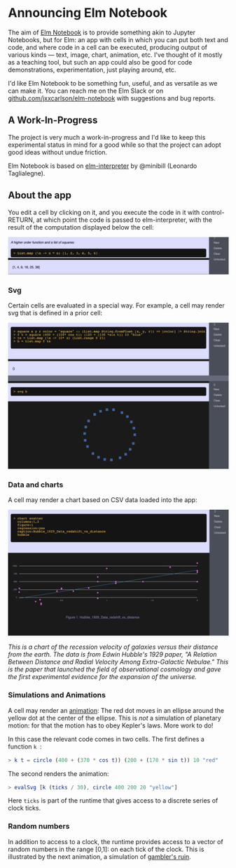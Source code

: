 # Announcing Elm Notebook

The aim of [Elm Notebook](https://elm-notebook.lamdera.app) is to provide something akin to  Jupyter Notebooks, but for Elm: an app with cells in which you can put both text and code, and where code in a cell can be executed, producing output of various kinds — text, image, chart, animation, etc. I've thought of it mostly as a teaching
tool, but such an app could also be good for code demonstrations, experimentation,
 just playing around, etc.

I'd like Elm Notebook to be something fun, useful, and as versatile as we can make it.  You can reach me on the Elm Slack or
on [github.com/jxxcarlson/elm-notebook](https://github.com/jxxcarlson/elm-notebook) with suggestions and bug reports. 



## A Work-In-Progress

The project is very much a work-in-progress and I'd like to keep this experimental status in mind for a good while so that the project can adopt good ideas without
undue friction.  

Elm Notebook is based on [elm-interpreter](https://github.com/miniBill/elm-interpreter) by @minibill (Leonardo Taglialegne).

## About the app

You edit a cell by clicking on it, and you execute the code in it with control-RETURN, at which point the code is passed to elm-interpreter, with the result of the computation displayed below the cell:

![Cell](image/cell.png)

### Svg

Certain cells are evaluated in a special way. For example, a cell may render svg that is defined in a prior cell:

![Cell](image/svg.png)

### Data and charts

A cell may render a chart based on CSV data loaded into the
app:

![Cell](image/hubble-chart.png)

*This is a chart of the recession velocity of galaxies
versus their distance from the earth.  The data
is from Edwin Hubble's 1929 paper, 
"A Relation Between Distance and Radial Velocity Among Extra-Galactic Nebulae."
This is the paper that launched the field of observational cosmology
and gave the first experimental evidence for the expansion of the universe.*

### Simulations and Animations

A cell may render an
[animation](https://www.youtube.com/watch?v=XWM-mEgJA9s):
The red dot moves in an ellipse around the 
yellow dot at the center of the ellipse.
This is *not* a simulation of planetary motion:
for that the motion has to obey Kepler's laws.
More work to do!

In this case the relevant code comes in two cells. 
The first defines a function `k `:

```elm
> k t = circle (400 + (370 * cos t)) (200 + (170 * sin t)) 10 "red"
```

The second renders the animation:

```elm
> evalSvg [k (ticks / 30), circle 400 200 20 "yellow"]
```

Here `ticks` is part of the runtime that gives access
to a discrete series of clock ticks.

### Random numbers

In addition to access to a clock, the runtime provides
access to a vector of random numbers in the range [0,1]:
on each tick of the clock.  This is illustrated by 
the next animation, a simulation of [gambler's ruin](https://youtu.be/JE0Fz9YGh8Q).
